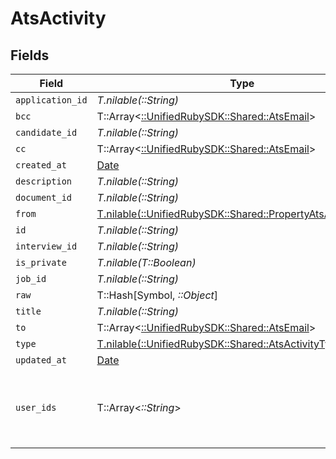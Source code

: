 # AtsActivity


## Fields

| Field                                                                                                          | Type                                                                                                           | Required                                                                                                       | Description                                                                                                    |
| -------------------------------------------------------------------------------------------------------------- | -------------------------------------------------------------------------------------------------------------- | -------------------------------------------------------------------------------------------------------------- | -------------------------------------------------------------------------------------------------------------- |
| `application_id`                                                                                               | *T.nilable(::String)*                                                                                          | :heavy_minus_sign:                                                                                             | N/A                                                                                                            |
| `bcc`                                                                                                          | T::Array<[::UnifiedRubySDK::Shared::AtsEmail](../../models/shared/atsemail.md)>                                | :heavy_minus_sign:                                                                                             | N/A                                                                                                            |
| `candidate_id`                                                                                                 | *T.nilable(::String)*                                                                                          | :heavy_minus_sign:                                                                                             | N/A                                                                                                            |
| `cc`                                                                                                           | T::Array<[::UnifiedRubySDK::Shared::AtsEmail](../../models/shared/atsemail.md)>                                | :heavy_minus_sign:                                                                                             | N/A                                                                                                            |
| `created_at`                                                                                                   | [Date](https://ruby-doc.org/stdlib-2.6.1/libdoc/date/rdoc/Date.html)                                           | :heavy_minus_sign:                                                                                             | N/A                                                                                                            |
| `description`                                                                                                  | *T.nilable(::String)*                                                                                          | :heavy_minus_sign:                                                                                             | N/A                                                                                                            |
| `document_id`                                                                                                  | *T.nilable(::String)*                                                                                          | :heavy_minus_sign:                                                                                             | N/A                                                                                                            |
| `from`                                                                                                         | [T.nilable(::UnifiedRubySDK::Shared::PropertyAtsActivityFrom)](../../models/shared/propertyatsactivityfrom.md) | :heavy_minus_sign:                                                                                             | N/A                                                                                                            |
| `id`                                                                                                           | *T.nilable(::String)*                                                                                          | :heavy_minus_sign:                                                                                             | N/A                                                                                                            |
| `interview_id`                                                                                                 | *T.nilable(::String)*                                                                                          | :heavy_minus_sign:                                                                                             | N/A                                                                                                            |
| `is_private`                                                                                                   | *T.nilable(T::Boolean)*                                                                                        | :heavy_minus_sign:                                                                                             | N/A                                                                                                            |
| `job_id`                                                                                                       | *T.nilable(::String)*                                                                                          | :heavy_minus_sign:                                                                                             | N/A                                                                                                            |
| `raw`                                                                                                          | T::Hash[Symbol, *::Object*]                                                                                    | :heavy_minus_sign:                                                                                             | N/A                                                                                                            |
| `title`                                                                                                        | *T.nilable(::String)*                                                                                          | :heavy_minus_sign:                                                                                             | N/A                                                                                                            |
| `to`                                                                                                           | T::Array<[::UnifiedRubySDK::Shared::AtsEmail](../../models/shared/atsemail.md)>                                | :heavy_minus_sign:                                                                                             | N/A                                                                                                            |
| `type`                                                                                                         | [T.nilable(::UnifiedRubySDK::Shared::AtsActivityType)](../../models/shared/atsactivitytype.md)                 | :heavy_minus_sign:                                                                                             | N/A                                                                                                            |
| `updated_at`                                                                                                   | [Date](https://ruby-doc.org/stdlib-2.6.1/libdoc/date/rdoc/Date.html)                                           | :heavy_minus_sign:                                                                                             | N/A                                                                                                            |
| `user_ids`                                                                                                     | T::Array<*::String*>                                                                                           | :heavy_minus_sign:                                                                                             | id values of the recruiters associated with the activity.                                                      |